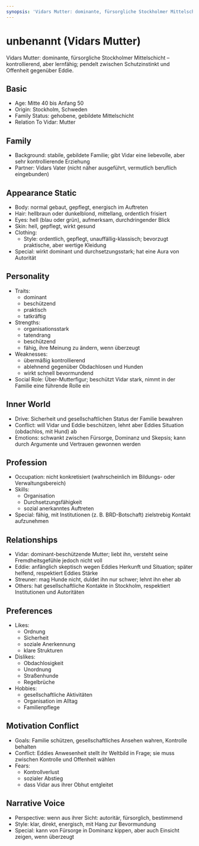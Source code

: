 ```yaml
---
synopsis: 'Vidars Mutter: dominante, fürsorgliche Stockholmer Mittelschicht – kontrollierend, aber lernfähig; pendelt zwischen Schutzinstinkt und Offenheit gegenüber Eddie.'
---
```


# unbenannt (Vidars Mutter)

Vidars Mutter: dominante, fürsorgliche Stockholmer Mittelschicht – kontrollierend, aber lernfähig; pendelt zwischen Schutzinstinkt und Offenheit gegenüber Eddie.

## Basic
- Age: Mitte 40 bis Anfang 50
- Origin: Stockholm, Schweden
- Family Status: gehobene, gebildete Mittelschicht
- Relation To Vidar: Mutter

## Family
- Background: stabile, gebildete Familie; gibt Vidar eine liebevolle, aber sehr kontrollierende Erziehung
- Partner: Vidars Vater (nicht näher ausgeführt, vermutlich beruflich eingebunden)

## Appearance Static
- Body: normal gebaut, gepflegt, energisch im Auftreten
- Hair: hellbraun oder dunkelblond, mittellang, ordentlich frisiert
- Eyes: hell (blau oder grün), aufmerksam, durchdringender Blick
- Skin: hell, gepflegt, wirkt gesund
- Clothing:
  - Style: ordentlich, gepflegt, unauffällig-klassisch; bevorzugt praktische, aber wertige Kleidung
- Special: wirkt dominant und durchsetzungsstark; hat eine Aura von Autorität

## Personality
- Traits:
  - dominant
  - beschützend
  - praktisch
  - tatkräftig
- Strengths:
  - organisationsstark
  - tatendrang
  - beschützend
  - fähig, ihre Meinung zu ändern, wenn überzeugt
- Weaknesses:
  - übermäßig kontrollierend
  - ablehnend gegenüber Obdachlosen und Hunden
  - wirkt schnell bevormundend
- Social Role: Über-Mutterfigur; beschützt Vidar stark, nimmt in der Familie eine führende Rolle ein

## Inner World
- Drive: Sicherheit und gesellschaftlichen Status der Familie bewahren
- Conflict: will Vidar und Eddie beschützen, lehnt aber Eddies Situation (obdachlos, mit Hund) ab
- Emotions: schwankt zwischen Fürsorge, Dominanz und Skepsis; kann durch Argumente und Vertrauen gewonnen werden

## Profession
- Occupation: nicht konkretisiert (wahrscheinlich im Bildungs- oder Verwaltungsbereich)
- Skills:
  - Organisation
  - Durchsetzungsfähigkeit
  - sozial anerkanntes Auftreten
- Special: fähig, mit Institutionen (z. B. BRD-Botschaft) zielstrebig Kontakt aufzunehmen

## Relationships
- Vidar: dominant-beschützende Mutter; liebt ihn, versteht seine Fremdheitsgefühle jedoch nicht voll
- Eddie: anfänglich skeptisch wegen Eddies Herkunft und Situation; später helfend, respektiert Eddies Stärke
- Streuner: mag Hunde nicht, duldet ihn nur schwer; lehnt ihn eher ab
- Others: hat gesellschaftliche Kontakte in Stockholm, respektiert Institutionen und Autoritäten

## Preferences
- Likes:
  - Ordnung
  - Sicherheit
  - soziale Anerkennung
  - klare Strukturen
- Dislikes:
  - Obdachlosigkeit
  - Unordnung
  - Straßenhunde
  - Regelbrüche
- Hobbies:
  - gesellschaftliche Aktivitäten
  - Organisation im Alltag
  - Familienpflege

## Motivation Conflict
- Goals: Familie schützen, gesellschaftliches Ansehen wahren, Kontrolle behalten
- Conflict: Eddies Anwesenheit stellt ihr Weltbild in Frage; sie muss zwischen Kontrolle und Offenheit wählen
- Fears:
  - Kontrollverlust
  - sozialer Abstieg
  - dass Vidar aus ihrer Obhut entgleitet

## Narrative Voice
- Perspective: wenn aus ihrer Sicht: autoritär, fürsorglich, bestimmend
- Style: klar, direkt, energisch, mit Hang zur Bevormundung
- Special: kann von Fürsorge in Dominanz kippen, aber auch Einsicht zeigen, wenn überzeugt
